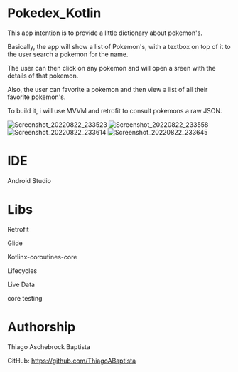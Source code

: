 # Pokedex_Kotlin
 
 This app intention is to provide a little dictionary about pokemon's.
 
 Basically, the app will show a list of Pokemon's, with a textbox on top of it to the user search a pokemon for the name.
 
 The user can then click on any pokemon and will open a sreen with the details of that pokemon.
 
 Also, the user can favorite a pokemon and then view a list of all their favorite pokemon's.
 
 To build it, i will use MVVM and retrofit to consult pokemons a raw JSON.


![Screenshot_20220822_233523](https://user-images.githubusercontent.com/23534550/186063287-2cca45dc-272a-4953-bb72-bdfeebb7fa2a.png)
![Screenshot_20220822_233558](https://user-images.githubusercontent.com/23534550/186063290-e2f65b70-e627-46e2-a696-f1ce4beecefe.png)
![Screenshot_20220822_233614](https://user-images.githubusercontent.com/23534550/186063293-6bf42fb3-1d0b-48f5-9a8d-e86d63fd771b.png)
![Screenshot_20220822_233645](https://user-images.githubusercontent.com/23534550/186063294-6c5db0da-d3e2-4466-aadd-5d1910211a6d.png)





# IDE
 Android Studio
 
# Libs
 Retrofit
 
 
 Glide
 
 
 Kotlinx-coroutines-core
 
 
 Lifecycles
 
 
 Live Data
 
 
 core testing
 
 # Authorship
 Thiago Aschebrock Baptista
 
 GitHub: https://github.com/ThiagoABaptista
